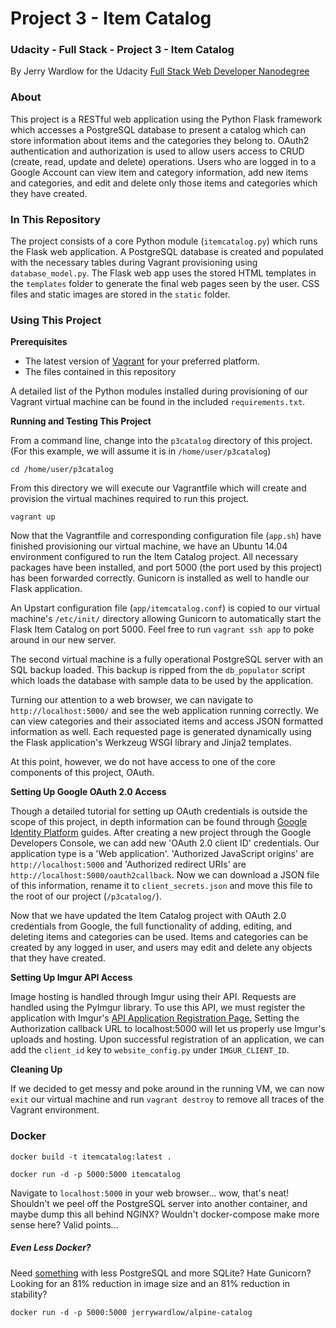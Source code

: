 # Project 3 - Item Catalog
### Udacity - Full Stack - Project 3 - Item Catalog

By Jerry Wardlow for the Udacity [Full Stack Web Developer Nanodegree](https://www.udacity.com/course/full-stack-web-developer-nanodegree--nd004)

### About

This project is a RESTful web application using the Python Flask framework which
accesses a PostgreSQL database to present a catalog which can store information
about items and the categories they belong to. OAuth2 authentication and
authorization is used to allow users access to CRUD (create, read, update and
delete) operations. Users who are logged in to a Google Account can view item
and category information, add new items and categories, and edit and delete
only those items and categories which they have created.

### In This Repository

The project consists of a core Python module (`itemcatalog.py`) which runs the
Flask web application. A PostgreSQL database is created and populated with the
necessary tables during Vagrant provisioning using `database_model.py`. The
Flask web app uses the stored HTML templates in the `templates` folder to
generate the final web pages seen by the user. CSS files and static images are
stored in the `static` folder.

### Using This Project

**Prerequisites**

* The latest version of [Vagrant](https://www.vagrantup.com/downloads.html) for
your preferred platform.
* The files contained in this repository

A detailed list of the Python modules installed during provisioning of our
Vagrant virtual machine can be found in the included `requirements.txt`.

**Running and Testing This Project**

From a command line, change into the `p3catalog` directory of this project. (For
this example, we will assume it is in `/home/user/p3catalog`)

`cd /home/user/p3catalog`

From this directory we will execute our Vagrantfile which will create and
provision the virtual machines required to run this project.

`vagrant up`

Now that the Vagrantfile and corresponding configuration file (`app.sh`)
have finished provisioning our virtual machine, we have an Ubuntu 14.04
environment configured to run the Item Catalog project. All necessary packages
have been installed, and port 5000 (the port used by this project) has been
forwarded correctly. Gunicorn is installed as well to handle our Flask
application.

An Upstart configuration file (`app/itemcatalog.conf`) is copied to our virtual
machine's `/etc/init/` directory allowing Gunicorn to automatically start the
Flask Item Catalog on port 5000. Feel free to run `vagrant ssh app` to poke around
in our new server.

The second virtual machine is a fully operational PostgreSQL server with an SQL
backup loaded. This backup is ripped from the `db_populator` script which loads
the database with sample data to be used by the application.

Turning our attention to a web browser, we can navigate to
`http://localhost:5000/` and see the web application running correctly. We can
view categories and their associated items and access JSON formatted information
as well. Each requested page is generated dynamically using the Flask
application's Werkzeug WSGI library and Jinja2 templates.

At this point, however, we do not have access to one of the core components of
this project, OAuth.

**Setting Up Google OAuth 2.0 Access**

Though a detailed tutorial for setting up OAuth credentials is outside the scope
of this project, in depth information can be found through [Google Identity
Platform](https://developers.google.com/identity/protocols/OAuth2?hl=en) guides.
After creating a new project through the Google Developers Console, we can
add new 'OAuth 2.0 client ID' credentials. Our application type is a 'Web
application'. 'Authorized JavaScript origins' are `http://localhost:5000` and
'Authorized redirect URIs' are `http://localhost:5000/oauth2callback`. Now we
can download a JSON file of this information, rename it to `client_secrets.json`
and move this file to the root of our project (`/p3catalog/`).

Now that we have updated the Item Catalog project with OAuth 2.0 credentials
from Google, the full functionality of adding, editing, and deleting items and
categories can be used. Items and categories can be created by any logged in
user, and users may edit and delete any objects that they have created.

**Setting Up Imgur API Access**

Image hosting is handled through Imgur using their API. Requests are handled
using the PyImgur library. To use this API, we must register the application
with Imgur's [API Application Registration Page.](https://api.imgur.com/oauth2/addclient)
Setting the Authorization callback URL to localhost:5000 will let us properly
use Imgur's uploads and hosting. Upon successful registration of an application,
we can add the `client_id` key to `website_config.py` under `IMGUR_CLIENT_ID`.

**Cleaning Up**

If we decided to get messy and poke around in the running VM, we can now `exit`
our virtual machine and run `vagrant destroy` to remove all traces of the
Vagrant environment.

### Docker

`docker build -t itemcatalog:latest .`

`docker run -d -p 5000:5000 itemcatalog`

Navigate to `localhost:5000` in your web browser... wow, that's neat! Shouldn't
we peel off the PostgreSQL server into another container, and maybe dump this
all behind NGINX? Wouldn't docker-compose make more sense here? Valid points...

##### Even Less Docker?

Need [something](https://github.com/jerrywardlow/docker-playground/blob/master/alpine-catalog/Dockerfile)
with less PostgreSQL and more SQLite? Hate Gunicorn? Looking for
an 81% reduction in image size and an 81% reduction in stability?

`docker run -d -p 5000:5000 jerrywardlow/alpine-catalog`
